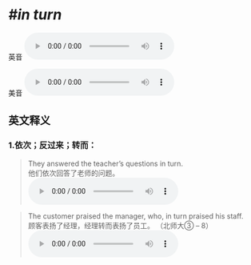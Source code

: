 # ***\#in turn*** 
英音
<audio src="./media/in turn1.aac" controls="controls"></audio>

美音
<audio src="./media/in turn2.aac" controls="controls"></audio>



  

英文释义
---
### 1.**依次；反过来；转而：**  

 > They answered the teacher’s questions in turn.   
 > 他们依次回答了老师的问题。    
<audio src="./media/turn-51.aac" controls="controls"></audio>

 > The customer praised the manager, who, in turn praised his staff.    
 > 顾客表扬了经理，经理转而表扬了员工。  （北师大③ – 8）  
<audio src="./media/turn-52.aac" controls="controls"></audio>


